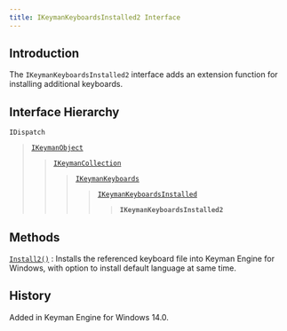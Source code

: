 ```yaml
---
title: IKeymanKeyboardsInstalled2 Interface
---
```


## Introduction

The `IKeymanKeyboardsInstalled2` interface adds an extension function
for installing additional keyboards.

## Interface Hierarchy

`IDispatch`  

> [`IKeymanObject`](../IKeymanObject)  
>
> > [`IKeymanCollection`](../IKeymanCollection)  
> >
> > > [`IKeymanKeyboards`](../IKeymanKeyboards)  
> > >
> > > > [`IKeymanKeyboardsInstalled`](../IKeymanKeyboardsInstalled)  
> > > >
> > > > > **`IKeymanKeyboardsInstalled2`**  

## Methods

[`Install2()`](Install2)
:   Installs the referenced keyboard file into Keyman Engine for
    Windows, with option to install default language at same time.

## History

Added in Keyman Engine for Windows 14.0.
